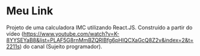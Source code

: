 # Meu Link

Projeto de uma calculadora IMC utilizando React.JS.
Construído a partir do vídeo (https://www.youtube.com/watch?v=K-8YYSEYaB8&list=PLAF5G8rnMmBZQRlBfg6pHIQCXaGcQ8Z2v&index=2&t=2211s) do canal (Sujeito programador).
